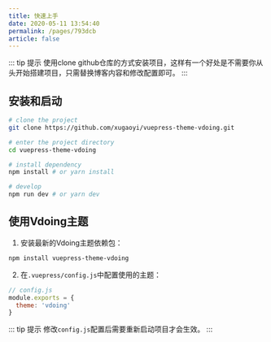 ```yaml
---
title: 快速上手
date: 2020-05-11 13:54:40
permalink: /pages/793dcb
article: false
---
```

::: tip 提示
使用clone github仓库的方式安装项目，这样有一个好处是不需要你从头开始搭建项目，只需替换博客内容和修改配置即可。
:::

## 安装和启动
```bash
# clone the project
git clone https://github.com/xugaoyi/vuepress-theme-vdoing.git

# enter the project directory
cd vuepress-theme-vdoing

# install dependency
npm install # or yarn install

# develop
npm run dev # or yarn dev
```

## 使用Vdoing主题


1. 安装最新的Vdoing主题依赖包：
```sh
npm install vuepress-theme-vdoing
```

2. 在`.vuepress/config.js`中配置使用的主题：
```js
// config.js
module.exports = {
  theme: 'vdoing'
}
```

::: tip 提示
  修改`config.js`配置后需要重新启动项目才会生效。
:::

